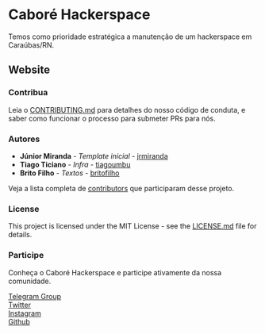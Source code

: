 # Caboré Hackerspace

Temos como prioridade estratégica a manutenção de um hackerspace em Caraúbas/RN.

## Website

### Contribua

Leia o [CONTRIBUTING.md](https://github.com/caborehs/caborehs.github.io/blob/master/CONTRIBUTING.md) para
detalhes do nosso código de conduta, e saber como funcionar o processo para submeter PRs para nós.

### Autores

* **Júnior Miranda** - *Template inicial* - [jrmiranda](https://github.com/jrmiranda)
* **Tiago Ticiano** - *Infra* - [tiagoumbu](#)
* **Brito Filho** - *Textos* - [britofilho](#)

Veja a lista completa de [contributors](https://github.com/caborehs/caborehs.github.io/contributors) que participaram desse projeto.

### License

This project is licensed under the MIT License - see the [LICENSE.md](LICENSE.md) file for details.

### Participe

Conheça o Caboré Hackerspace e participe ativamente da nossa comunidade.

[Telegram Group](http://t.me/caborehs) <br />
[Twitter](http://twitter.com/caborehs) <br />
[Instagram](http://instagram.com/caborehs)<br />
[Github](http://t.me/caborehs)
